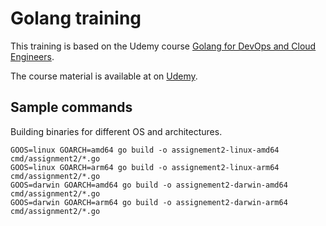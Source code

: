 # Golang training

This training is based on the Udemy course [Golang for DevOps and Cloud Engineers](https://www.udemy.com/share/107N563@yDwZ8kiQ8Q0_E4TwrSv9vCsCJ-UA3XCcSWWcn-x_6x6EoFHIkzHflhaT0KitsTaNvw==/).

The course material is available at on [Udemy](https://github.com/wardviaene/golang-for-devops-course).

## Sample commands

Building binaries for different OS and architectures.

```shell
GOOS=linux GOARCH=amd64 go build -o assignement2-linux-amd64 cmd/assignment2/*.go
GOOS=linux GOARCH=arm64 go build -o assignement2-linux-arm64 cmd/assignment2/*.go
GOOS=darwin GOARCH=amd64 go build -o assignement2-darwin-amd64 cmd/assignment2/*.go
GOOS=darwin GOARCH=arm64 go build -o assignement2-darwin-arm64 cmd/assignment2/*.go
```
